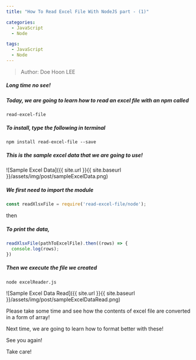 ```yaml
---
title: "How To Read Excel File With NodeJS part - (1)"

categories:
  - JavaScript
  - Node

tags:
  - JavaScript
  - Node
---
```


> Author: Doe Hoon LEE

##### Long time no see!

##### Today, we are going to learn how to read an excel file with an npm called

`read-excel-file`

##### To install, type the following in terminal

`npm install read-excel-file --save`

##### This is the sample excel data that we are going to use!

![Sample Excel Data]({{ site.url }}{{ site.baseurl }}/assets/img/post/sampleExcelData.png)

##### We first need to import the module

```js
const readXlsxFile = require('read-excel-file/node');
```

then

##### To print the data,

```js
readXlsxFile(pathToExcelFile).then((rows) => {
  console.log(rows);
})
```

##### Then we execute the file we created

```bash
node excelReader.js
```

![Sample Excel Data Read]({{ site.url }}{{ site.baseurl }}/assets/img/post/sampleExcelDataRead.png)

Please take some time and see how the contents of excel file are converted in a form of array!

Next time, we are going to learn how to format better with these!

See you again!

Take care!